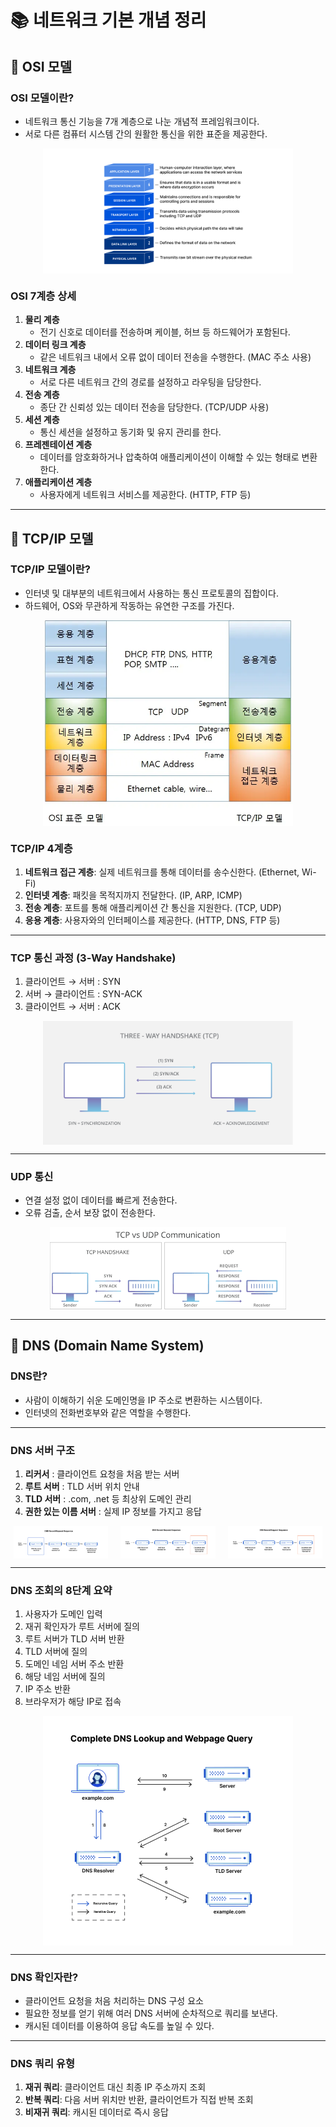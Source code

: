 # 📚 네트워크 기본 개념 정리

## 📖 OSI 모델

### OSI 모델이란?
- 네트워크 통신 기능을 7개 계층으로 나눈 개념적 프레임워크이다.  
- 서로 다른 컴퓨터 시스템 간의 원활한 통신을 위한 표준을 제공한다.

<img src="./image/1_1.png" alt="설명" style="max-width: 400px; height: auto; display: block; margin: auto;">

### OSI 7계층 상세

1. **물리 계층**  
   - 전기 신호로 데이터를 전송하며 케이블, 허브 등 하드웨어가 포함된다.  
2. **데이터 링크 계층**  
   - 같은 네트워크 내에서 오류 없이 데이터 전송을 수행한다. (MAC 주소 사용)  
3. **네트워크 계층**  
   - 서로 다른 네트워크 간의 경로를 설정하고 라우팅을 담당한다.  
4. **전송 계층**  
   - 종단 간 신뢰성 있는 데이터 전송을 담당한다. (TCP/UDP 사용)  
5. **세션 계층**  
   - 통신 세션을 설정하고 동기화 및 유지 관리를 한다.  
6. **프레젠테이션 계층**  
   - 데이터를 암호화하거나 압축하여 애플리케이션이 이해할 수 있는 형태로 변환한다.  
7. **애플리케이션 계층**  
   - 사용자에게 네트워크 서비스를 제공한다. (HTTP, FTP 등)  

---

## 📖 TCP/IP 모델

### TCP/IP 모델이란?
- 인터넷 및 대부분의 네트워크에서 사용하는 통신 프로토콜의 집합이다.
- 하드웨어, OS와 무관하게 작동하는 유연한 구조를 가진다.

<img src="./image/2_1.png" alt="설명" style="max-width: 400px; height: auto; display: block; margin: auto;">

### TCP/IP 4계층

1. **네트워크 접근 계층**: 실제 네트워크를 통해 데이터를 송수신한다. (Ethernet, Wi-Fi)  
2. **인터넷 계층**: 패킷을 목적지까지 전달한다. (IP, ARP, ICMP)  
3. **전송 계층**: 포트를 통해 애플리케이션 간 통신을 지원한다. (TCP, UDP)  
4. **응용 계층**: 사용자와의 인터페이스를 제공한다. (HTTP, DNS, FTP 등)  

---

### TCP 통신 과정 (3-Way Handshake)

1. 클라이언트 → 서버 : SYN  
2. 서버 → 클라이언트 : SYN-ACK  
3. 클라이언트 → 서버 : ACK  

<img src="./image/2_2.png" alt="설명" style="max-width: 400px; height: auto; display: block; margin: auto;">

---

### UDP 통신

- 연결 설정 없이 데이터를 빠르게 전송한다.  
- 오류 검출, 순서 보장 없이 전송한다.

<img src="./image/2_3.png" alt="설명" style="max-width: 400px; height: auto; display: block; margin: auto;">

---

## 📖 DNS (Domain Name System)

### DNS란?
- 사람이 이해하기 쉬운 도메인명을 IP 주소로 변환하는 시스템이다.  
- 인터넷의 전화번호부와 같은 역할을 수행한다.

---

### DNS 서버 구조

1. **리커서** : 클라이언트 요청을 처음 받는 서버  
2. **루트 서버** : TLD 서버 위치 안내  
3. **TLD 서버** : .com, .net 등 최상위 도메인 관리  
4. **권한 있는 이름 서버** : 실제 IP 정보를 가지고 응답

<div style="display: flex; justify-content: center; gap: 20px;">
  <img src="./image/3_1.png" alt="설명" style="width: 30%; height: auto;">
  <img src="./image/3_2.png" alt="설명" style="width: 30%; height: auto;">
  <img src="./image/3_2.png" alt="설명" style="width: 30%; height: auto;">
</div>

---

### DNS 조회의 8단계 요약

1. 사용자가 도메인 입력  
2. 재귀 확인자가 루트 서버에 질의  
3. 루트 서버가 TLD 서버 반환  
4. TLD 서버에 질의  
5. 도메인 네임 서버 주소 반환  
6. 해당 네임 서버에 질의  
7. IP 주소 반환  
8. 브라우저가 해당 IP로 접속

<img src="./image/3_4.png" alt="설명" style="max-width: 400px; height: auto; display: block; margin: auto;">

---

### DNS 확인자란?

- 클라이언트 요청을 처음 처리하는 DNS 구성 요소  
- 필요한 정보를 얻기 위해 여러 DNS 서버에 순차적으로 쿼리를 보낸다.  
- 캐시된 데이터를 이용하여 응답 속도를 높일 수 있다.

---

### DNS 쿼리 유형

1. **재귀 쿼리**: 클라이언트 대신 최종 IP 주소까지 조회  
2. **반복 쿼리**: 다음 서버 위치만 반환, 클라이언트가 직접 반복 조회  
3. **비재귀 쿼리**: 캐시된 데이터로 즉시 응답
